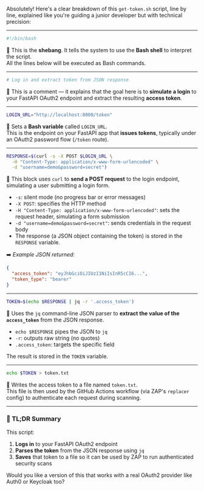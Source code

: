 Absolutely! Here's a clear breakdown of this `get-token.sh` script, line by line, explained like you're guiding a junior developer but with technical precision:

---

```bash
#!/bin/bash
```
💬 This is the **shebang**. It tells the system to use the **Bash shell** to interpret the script.  
All the lines below will be executed as Bash commands.

---

```bash
# Log in and extract token from JSON response
```
💬 This is a comment — it explains that the goal here is to **simulate a login** to your FastAPI OAuth2 endpoint and extract the resulting **access token**.

---

```bash
LOGIN_URL="http://localhost:8000/token"
```
💬 Sets a **Bash variable** called `LOGIN_URL`.  
This is the endpoint on your FastAPI app that **issues tokens**, typically under an OAuth2 password flow (`/token` route).

---

```bash
RESPONSE=$(curl -s -X POST $LOGIN_URL \
  -H "Content-Type: application/x-www-form-urlencoded" \
  -d "username=demo&password=secret")
```

💬 This block uses `curl` to **send a POST request** to the login endpoint, simulating a user submitting a login form.

- `-s`: silent mode (no progress bar or error messages)
- `-X POST`: specifies the HTTP method
- `-H "Content-Type: application/x-www-form-urlencoded"`: sets the request header, simulating a form submission
- `-d "username=demo&password=secret"`: sends credentials in the request body
- The response (a JSON object containing the token) is stored in the `RESPONSE` variable.

➡️ *Example JSON returned:*
```json
{
  "access_token": "eyJhbGciOiJIUzI1NiIsInR5cCI6...",
  "token_type": "bearer"
}
```

---

```bash
TOKEN=$(echo $RESPONSE | jq -r '.access_token')
```
💬 Uses the `jq` command-line JSON parser to **extract the value of the `access_token`** from the JSON response.

- `echo $RESPONSE` pipes the JSON to `jq`
- `-r`: outputs raw string (no quotes)
- `.access_token`: targets the specific field

The result is stored in the `TOKEN` variable.

---

```bash
echo $TOKEN > token.txt
```
💬 Writes the access token to a file named `token.txt`.  
This file is then used by the GitHub Actions workflow (via ZAP's `replacer` config) to authenticate each request during scanning.

---

### 🧠 TL;DR Summary

This script:
1. **Logs in** to your FastAPI OAuth2 endpoint
2. **Parses the token** from the JSON response using `jq`
3. **Saves** that token to a file so it can be used by ZAP to run authenticated security scans

Would you like a version of this that works with a real OAuth2 provider like Auth0 or Keycloak too?